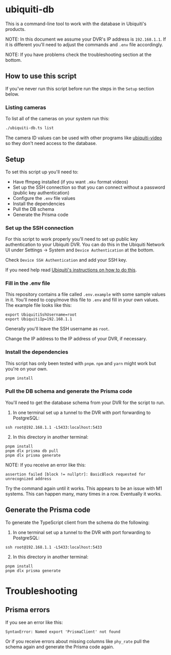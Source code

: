 # ubiquiti-db

This is a command-line tool to work with the database in Ubiquiti's products.

NOTE: In this document we assume your DVR's IP address is `192.168.1.1`. If it is different you'll need to adjust the commands and `.env` file accordingly.

NOTE: If you have problems check the troubleshooting section at the bottom.

## How to use this script

If you've never run this script before run the steps in the `Setup` section below.

### Listing cameras

To list all of the cameras on your system run this:

```bash
./ubiquiti-db.ts list
```

The camera ID values can be used with other programs like [ubiquiti-video](https://github.com/timmattison/ubiquiti-video)
so they don't need access to the database.

## Setup

To set this script up you'll need to:

- Have ffmpeg installed (if you want `.mkv` format videos)
- Set up the SSH connection so that you can connect without a password (public key authentication)
- Configure the `.env` file values
- Install the dependencies
- Pull the DB schema
- Generate the Prisma code

### Set up the SSH connection

For this script to work properly you'll need to set up public key authentication to your Ubiquiti DVR. You can do this
in the Ubiquiti Network UI under Settings -> System and `Device Authentication` at the bottom.

Check `Device SSH Authentication` and add your SSH key.

If you need help read [Ubiquiti's instructions on how to do this](https://help.ui.com/hc/en-us/articles/235247068-UniFi-Adding-SSH-Keys-to-UniFi-Devices).

### Fill in the .env file

This repository contains a file called `.env.example` with some sample values in it. You'll need to copy/move this file
to `.env` and fill in your own values. The example file looks like this:

```text
export UbiquitiSshUsername=root
export UbiquitiIp=192.168.1.1
```

Generally you'll leave the SSH username as `root`.

Change the IP address to the IP address of your DVR, if necessary.

### Install the dependencies

This script has only been tested with `pnpm`. `npm` and `yarn` might work but you're on your own.

```bash
pnpm install
```

### Pull the DB schema and generate the Prisma code

You'll need to get the database schema from your DVR for the script to run.

1. In one terminal set up a tunnel to the DVR with port forwarding to PostgreSQL:

```
ssh root@192.168.1.1 -L5433:localhost:5433
```

2. In this directory in another terminal:

```
pnpm install
pnpm dlx prisma db pull
pnpm dlx prisma generate
```

NOTE: If you receive an error like this:

```text
assertion failed [block != nullptr]: BasicBlock requested for unrecognized address
```

Try the command again until it works. This appears to be an issue with M1 systems. This can happen many, many times in a row. Eventually it works.

## Generate the Prisma code

To generate the TypeScript client from the schema do the following:

1. In one terminal set up a tunnel to the DVR with port forwarding to PostgreSQL:

```
ssh root@192.168.1.1 -L5433:localhost:5433
```

2. In this directory in another terminal:

```
pnpm install
pnpm dlx prisma generate
```

# Troubleshooting

## Prisma errors

If you see an error like this:

```text
SyntaxError: Named export 'PrismaClient' not found
```

Or if you receive errors about missing columns like `phy_rate` pull the schema again and generate the Prisma code again.

